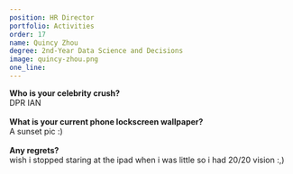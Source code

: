 ```yaml
---
position: HR Director
portfolio: Activities
order: 17
name: Quincy Zhou
degree: 2nd-Year Data Science and Decisions
image: quincy-zhou.png
one_line:
---
```

**Who is your celebrity crush?**
<br>
DPR IAN
<br><br>
**What is your current phone lockscreen wallpaper?**
<br>
A sunset pic :)
<br><br>
**Any regrets?**
<br>
wish i stopped staring at the ipad when i was little so i had 20/20 vision :,)